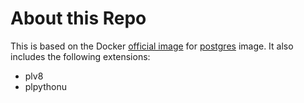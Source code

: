 # About this Repo

This is based on the Docker [official image](https://docs.docker.com/docker-hub/official_repos/) for [postgres](https://registry.hub.docker.com/_/postgres/) image. It also includes the following extensions:
* plv8
* plpythonu